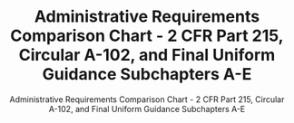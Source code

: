 ---
layout: resources-landing
title: "Administrative Requirements Comparison Chart - 2 CFR Part 215, Circular A-102, and Final Uniform Guidance Subchapters A-E"
subtitle: "Administrative Requirements Comparison Chart - 2 CFR Part 215, Circular A-102, and Final Uniform Guidance Subchapters A-E"
external_link: https://obamawhitehouse.archives.gov/sites/default/files/omb/fedreg/2013/uniform_guidance_administrative_requirements_text_comparison.pdf
filters: federal-financial-assistance uniform-guidance:-2-cfr-200 guidance omb 2013
---